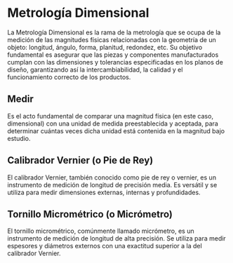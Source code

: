 # Metrología Dimensional
La Metrología Dimensional es la rama de la metrología que se ocupa de la medición de las magnitudes físicas relacionadas con la geometría de un objeto: longitud, ángulo, forma, planitud, redondez, etc. Su objetivo fundamental es asegurar que las piezas y componentes manufacturados cumplan con las dimensiones y tolerancias especificadas en los planos de diseño, garantizando así la intercambiabilidad, la calidad y el funcionamiento correcto de los productos.

## Medir
Es el acto fundamental de comparar una magnitud física (en este caso, dimensional) con una unidad de medida preestablecida y aceptada, para determinar cuántas veces dicha unidad está contenida en la magnitud bajo estudio.

## Calibrador Vernier (o Pie de Rey)
El calibrador Vernier, también conocido como pie de rey o vernier, es un instrumento de medición de longitud de precisión media. Es versátil y se utiliza para medir dimensiones externas, internas y profundidades.

## Tornillo Micrométrico (o Micrómetro)
El tornillo micrométrico, comúnmente llamado micrómetro, es un instrumento de medición de longitud de alta precisión. Se utiliza para medir espesores y diámetros externos con una exactitud superior a la del calibrador Vernier.
